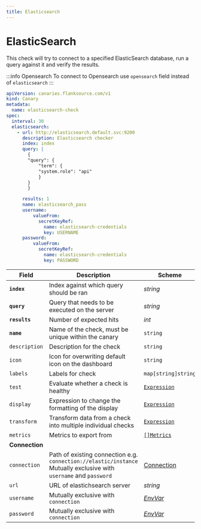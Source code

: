 ```yaml
---
title: Elasticsearch
---
```


# <Icon name="elasticsearch"/> ElasticSearch

This check will try to connect to a specified ElasticSearch database, run a query against it and verify the results.

:::info Opensearch
To connect to Opensearch use `opensearch` field instead of `elasticsearch`
:::

```yaml
apiVersion: canaries.flanksource.com/v1
kind: Canary
metadata:
  name: elasticsearch-check
spec:
  interval: 30
  elasticsearch:
    - url: http://elasticsearch.default.svc:9200
      description: Elasticsearch checker
      index: index
      query: |
        {
        "query": {
            "term": {
            "system.role": "api"
            }
        }
        }

      results: 1
      name: elasticsearch_pass
      username:
          valueFrom:
            secretKeyRef:
              name: elasticsearch-credentials
              key: USERNAME
      password:
          valueFrom:
            secretKeyRef:
              name: elasticsearch-credentials
              key: PASSWORD
```

| Field | Description | Scheme | Required |
| ----- | ----------- | ------ | -------- |
| **`index`** | Index against which query should be ran | *string* | Yes |
| **`query`** | Query that needs to be executed on the server | *string* | Yes |
| **`results`** | Number of expected hits | *int* | Yes |
| **`name`**    | Name of the check, must be unique within the canary         | `string`                                     | Yes      |
| `description` | Description for the check                                   | `string`                                     |          |
| `icon`        | Icon for overwriting default icon on the dashboard          | `string`                                     |          |
| `labels`      | Labels for check                                            | `map[string]string`                          |          |
| `test`        | Evaluate whether a check is healthy                         | [`Expression`](/concepts/health-evaluation)  |          |
| `display`     | Expression to change the formatting of the display          | [`Expression`](/concepts/display-formatting) |          |
| `transform`   | Transform data from a check into multiple individual checks | [`Expression`](/concepts/transforms)          |          |
| `metrics`     | Metrics to export from                                      | [`[]Metrics`](/concepts/metrics-exporter)    |          |
| **Connection** |  |  | |
| `connection` | Path of existing connection e.g. `connection://elastic/instance` <br/>Mutually exclusive with `username` and `password`  <br/> <Commercial/> | [Connection](../../concepts/connections) | |
| `url` | URL of elastichsearch server | *string* | Yes |
| `username` | Mutually exclusive with `connection` | [*EnvVar*](../../concepts/authentication/#envvar) | |
| `password` | Mutually exclusive with `connection` | [*EnvVar*](../../concepts/authentication/#envvar) | |
